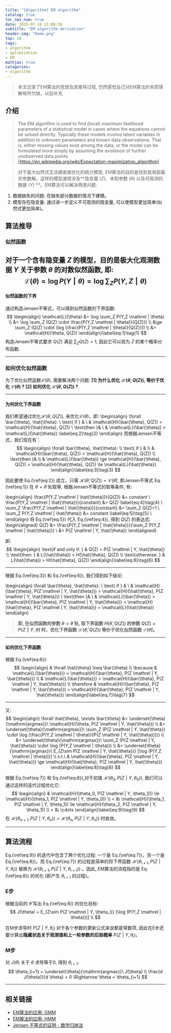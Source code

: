 ```yaml
---
title: "[Algorithm] EM algorithm"
catalog: true
toc_nav_num: true
date: 2019-07-16 11:08:59
subtitle: "EM algorithm derivation"
header-img: "Demo.png"
top: 10
tags:
- algorithm
- optimization
- EM
mathjax: true
catagories:
- algorithm
---
```


> 本文记录了EM算法的思想及其推导过程, 仍然感觉自己对EM算法的本质理解有所欠缺，以后补充

## 介绍
> The EM algorithm is used to find (local) maximum likelihood parameters of a statistical model in cases where the equations cannot be solved directly. Typically these models involve latent variables in addition to unknown parameters and known data observations. That is, either missing values exist among the data, or the model can be formulated more simply by assuming the existence of further unobserved data points.  
[https://en.wikipedia.org/wiki/Expectation-maximization_algorithm]

<!-- -->
> 对于最大似然式无法被直接优化的统计模型, EM算法的目的是找到其局部最优参数解。这样的模型通常涉及**隐变量 ($Z$)、未知参数 ($\theta$) 以及可观测的数据 ($Y$) **。EM算法可以解决两类问题:  
1. 数据缺失的问题: 在缺失部分数据的情况下建模。  
2. 模型存在隐变量: 通过进一步定义不可观测的隐变量, 可以使模型更加简单(似然式更加简单)。

## 算法推导

### 似然函数
对于一个含有隐变量 $Z$ 的模型，目的是极大化观测数据 $Y$ 关于参数 $\theta$ 的对数似然函数, 即:
$$
\mathcal{L}(\theta) =\log P(Y\mathrel|\theta) = \log \sum_Z P(Y,Z \mathrel | \theta) 
$$
---

#### 似然函数的下界
通过构造Jensen不等式，可以得到似然函数的下界函数:
$$
\begin{align}
\mathcal{L}(\theta) &= \log \sum_Z P(Y,Z \mathrel | \theta) \\
                    &= \log \sum_Z (Q(Z) \cdot \frac{P(Y,Z \mathrel | \theta)}{Q(Z)}) \\
                    &\ge \sum_Z (Q(Z) \cdot \log (\frac{P(Y,Z \mathrel | \theta)}{Q(Z)})) \\
                    &= \mathcal{H}(\theta, Q(Z))
\end{align}\label{eq:1}\tag{1} 
$$
构造Jensen不等式要求 $Q(Z)$ 满足 $\sum_Z Q(Z)=1$, 因此它可以视为 $Z$ 的某个概率分布函数.

---
### 如何优化似然函数
为了优化似然函数$\mathcal{L}(\theta)$, 需要解决两个问题:
**[1] 为什么优化 $\mathcal{H}(\theta, Q(Z))$, 等价于优化 $\mathcal{L}(\theta)$ ?**
**[2] 如何优化 $\mathcal{H}(\theta, Q(Z))$ ?** 

---

#### 为何优化下界函数
我们希望通过优化$\mathcal{H}(\theta, Q(Z))$, 来优化$\mathcal{L}(\theta)$，即:
\begin{align}
\forall \bar{\theta}, \hat{\theta}: \\
\text{ if } &  \\
& \mathcal{H}(\bar{\theta}, Q(Z)) > \mathcal{H}(\hat{\theta}, Q(Z)) \\
\text{then }&  \\
& \mathcal{L}(\bar{\theta}) > \mathcal{L}(\hat{\theta}) \label{eq:2}\tag{2}
\end{align}
而根据Jensen不等式，我们现在有：
$$
\begin{align}
\forall \bar{\theta}, \hat{\theta}: \\
\text{ if } &  \\
& \mathcal{H}(\bar{\theta}, Q(Z)) > \mathcal{H}(\hat{\theta}, Q(Z)) \\
\text{then }&  \\
& \mathcal{L}(\bar{\theta}) \ge \mathcal{H}(\bar{\theta}, Q(Z)) > \mathcal{H}(\hat{\theta}, Q(Z)) \le \mathcal{L}(\hat{\theta})
\end{align}\label{eq:3}\tag{3}
$$ 

因此要使 Eq.(\ref{eq:2}) 成立，只需 $\mathcal{H}(\hat{\theta}, Q(Z)) = \mathcal{L}(\hat{\theta})$, 即Jensen不等式 Eq.(\ref{eq:1}) 在 $\theta=\hat{\theta}$ 处取等, 根据Jensen不等式的取等条件, 有:

\begin{align}
\frac{P(Y,Z \mathrel | \hat{\theta})}{Q(Z)}             &= constant \\
\frac{P(Y,Z \mathrel | \hat{\theta})}{constant}         &= Q(Z) \label{eq:4}\tag{4} \\
\sum_Z \frac{P(Y,Z \mathrel | \hat{\theta})}{constant}  &= \sum_Z Q(Z)=1 \\
\sum_Z P(Y,Z \mathrel | \hat{\theta})                   &= constant \label{eq:5}\tag{5} \\
\end{align}
将 Eq.(\ref{eq:5}) 代入 Eq.(\ref{eq:4}), 得到 $Q(Z)$ 的表达式:
\begin{aligned}
Q(Z)    &= \frac{P(Y,Z \mathrel | \hat{\theta})}{\sum_Z P(Y,Z \mathrel | \hat{\theta})} \\
        &= P(Z \mathrel | Y, \hat{\theta})
\end{aligned}

即:
$$
\begin{align}
\text{if and only if: } & Q(Z) = P(Z \mathrel | Y, \hat{\theta}) \\
\text{then: } & L(\hat{\theta}) = H(\hat{\theta}, Q(Z))  \\
\text{otherwise: } & L(\hat{\theta}) > H(\hat{\theta}, Q(Z))
\end{align}\label{eq:6}\tag{6}
$$

---

根据 Eq.(\ref{eq:3}) 和 Eq.(\ref{eq:6}), 我们得到如下结论:

\begin{align}
\forall \bar{\theta}, \hat{\theta}: \\
\text{ if } &  \\
& \mathcal{H}(\bar{\theta}, P(Z \mathrel | Y, \hat{\theta})) > \mathcal{H}(\hat{\theta}, P(Z \mathrel | Y, \hat{\theta})) \\
\text{then }&  \\
& \mathcal{L}(\bar{\theta}) > \mathcal{H}(\bar{\theta}, P(Z \mathrel | Y, \hat{\theta})) > \mathcal{H}(\hat{\theta}, P(Z \mathrel | Y, \hat{\theta})) = \mathcal{L}(\hat{\theta})
\end{align}

> **即, 在似然函数的参数 $\theta = \hat{\theta}$ 处, 取下界函数 $H(\hat{\theta}, Q(Z))$ 的参数 $Q(Z) = P(Z \mathrel | Y, \hat{\theta})$ 时，优化下界函数 $\mathcal{H}(\hat{\theta}, Q(Z))$ 等价于优化似然函数 $\mathcal{L}(\hat{\theta})$。**

---

#### 如何优化下界函数

根据 Eq.(\ref{eq:6}):
$$
\begin{align}
& \forall \hat{\theta} \neq \bar{\theta} \\
\because & \mathcal{L(\bar{\theta})} = \mathcal{H}(\bar{\theta}, P(Z \mathrel | Y, \bar{\theta})) \\
& \mathcal{L(\bar{\theta})} > \mathcal{H}(\bar{\theta}, P(Z \mathrel | Y, \hat{\theta})) \\
\therefore & \mathcal{H}(\bar{\theta}, P(Z \mathrel | Y, \bar{\theta})) > \mathcal{H}(\bar{\theta}, P(Z \mathrel | Y, \hat{\theta}))
\end{align}\label{eq:7}\tag{7}
$$

---
又:
$$
\begin{align}
\forall \hat{\theta},  \exists \bar{\theta} &= \underset{\theta}{\mathrm{argmax}}\ \mathcal{H}(\theta, P(Z \mathrel | Y, \hat{\theta})) \\
&= \underset{\theta}{\mathrm{argmax}}\ \sum_Z (P(Z \mathrel | Y, \hat{\theta}) \cdot \log (\frac{P(Y,Z \mathrel | \theta)}{P(Z \mathrel | Y, \hat{\theta})})) \\
&= \underset{\theta}{\mathrm{argmax}}\ \sum_Z (P(Z \mathrel | Y, \hat{\theta}) \cdot \log (P(Y,Z \mathrel | \theta))) \\
&= \underset{\theta}{\mathrm{argmax}}\ E_{Z\sim P(Z \mathrel | Y, \hat{\theta})} [\log (P(Y,Z \mathrel | \theta)))] \\
s.t.\  & \mathcal{H}(\bar{\theta}, P(Z \mathrel | Y, \hat{\theta})) \ge \mathcal{H}(\hat{\theta}, P(Z \mathrel | Y, \hat{\theta}))
\end{align}\label{eq:8}\tag{8}
$$

根据 Eq.(\ref{eq:7}) 和 Eq.(\ref{eq:8}),对于初值 $\mathcal{H}(\theta_0, P(Z \mathrel | Y, \theta_0))$, 我们可以通过这样的迭代过程优化它: 
$$
\begin{align}
& \mathcal{H}(\theta_0, P(Z \mathrel | Y, \theta_0)) \le \mathcal{H}(\theta_1, P(Z \mathrel | Y, \theta_0)) \\
< &\ \mathcal{H}(\theta_1, P(Z \mathrel | Y, \theta_1)) \le \mathcal{H}(\theta_2, P(Z \mathrel | Y, \theta_1)) \\
< &\ \cdots
\end{align}\label{eq:9}\tag{9}
$$
在 $\mathcal{H}(\theta_{n+1}, P(Z \mathrel | Y, \theta_{n}))=\mathcal{H}(\theta_{n}, P(Z \mathrel | Y, \theta_{n}))$ 时收敛。

---

## 算法流程

Eq.(\ref{eq:9}) 的迭代中包含了两个优化过程: 一个是 Eq.(\ref{eq:7})，另一个是 Eq.(\ref{eq:8})。而 Eq.(\ref{eq:7}) 的过程是简单的将下界函数  $\mathcal{H}(\theta_{i+1}, P(Z \mathrel | Y, \theta_{i}))$ 替换为 $\mathcal{H}(\theta_{i+1}, P(Z \mathrel | Y, \theta_{i+1}))$ 。因此, EM算法的流程指的是 Eq.(\ref{eq:8}) 的优化 (即产生 $\theta_{i+1}$ 的过程)。

### E步

根据当前的 $\hat{\theta}$ 写出 Eq.(\ref{eq:8}) 的优化目标:
$$
J(\theta) = E_{Z\sim P(Z \mathrel | Y, \theta_i)} [\log (P(Y,Z \mathrel | \theta)))] \\
$$

在M步求导时 $P(Z \mathrel | Y, \theta_i)$ 对于各个参数的更新公式来说都是常数项, 因此在E步还要计算出**隐藏状态关于观测值和上一轮参数的后验概率** $P(Z \mathrel | Y, \theta_i)$。

### M步

对 $J(\theta)$ 关于 $\theta$ 求导等于0, 得到 $\theta_{i+1}$:
$$
\theta_{i+1} = \underset{\theta}{\mathrm{argmax}}\ J(\theta) \\
\frac{d J(\theta)}{d \theta} = 0  \Rightarrow  \theta = \theta_{i+1}
$$

---


## 相关链接

- [EM算法的应用: GMM](/article/GMM)
- [EM算法的应用: HMM](/article/HMM)
- [Jensen 不等式的证明 - 数学归纳法](./jensen_inequality.pdf)
